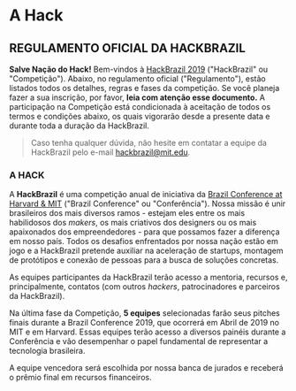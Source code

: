 # A Hack

## REGULAMENTO OFICIAL DA HACKBRAZIL

**Salve Nação do Hack!** Bem-vindos à [HackBrazil 2019](http://www.hackbrazil.com/) \("HackBrazil" ou "Competição"\). Abaixo, no regulamento oficial \("Regulamento"\), estão listados todos os detalhes, regras e fases da competição. Se você planeja fazer a sua inscrição, por favor, **leia com atenção esse documento.** A participação na Competição está condicionada à aceitação de todos os termos e condições abaixo, os quais vigorarão desde a presente data e durante toda a duração da HackBrazil.

> Caso tenha qualquer dúvida, não hesite em contatar a equipe da HackBrazil pelo e-mail [hackbrazil@mit.edu](mailto:hackbrazil@mit.edu).

### A HACK

A **HackBrazil** é uma competição anual de iniciativa da [Brazil Conference at Harvard & MIT](http://www.brazilconference.org/) \("Brazil Conference" ou "Conferência"\). Nossa missão é unir brasileiros dos mais diversos ramos - estejam eles entre os mais habilidosos dos _makers_, os mais criativos dos designers ou os mais apaixonados dos empreendedores - para que possamos fazer a diferença em nosso país. Todos os desafios enfrentados por nossa nação estão em jogo e a HackBrazil pretende auxiliar na aceleração de startups, montagem de protótipos e conexão de pessoas para a busca de soluções concretas.

As equipes participantes da HackBrazil terão acesso a mentoria, recursos e, principalmente, contatos \(com outros _hackers_, patrocinadores e parceiros da HackBrazil\).

Na última fase da Competição, **5 equipes** selecionadas farão seus pitches finais durante a Brazil Conference 2019, que ocorrerá em Abril de 2019 no MIT e em Harvard. Essas equipes terão acesso a diversos painéis durante a Conferência e vão desempenhar o papel fundamental de representar a tecnologia brasileira.

A equipe vencedora será escolhida por nossa banca de jurados e receberá o prêmio final em recursos financeiros.


